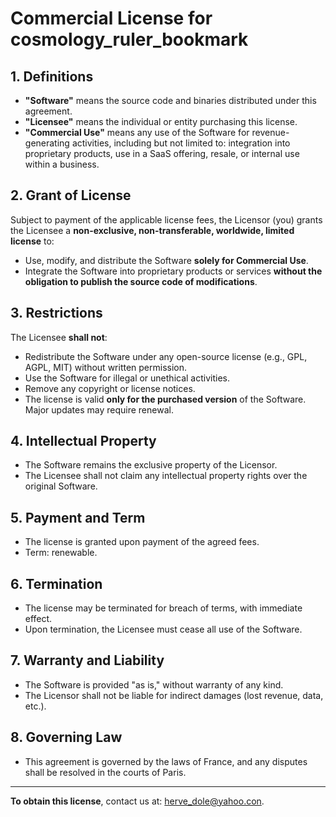 # Commercial License for cosmology_ruler_bookmark

## 1. Definitions
- **"Software"** means the source code and binaries distributed under this agreement.
- **"Licensee"** means the individual or entity purchasing this license.
- **"Commercial Use"** means any use of the Software for revenue-generating activities, including but not limited to: integration into proprietary products, use in a SaaS offering, resale, or internal use within a business.

## 2. Grant of License
Subject to payment of the applicable license fees, the Licensor (you) grants the Licensee a **non-exclusive, non-transferable, worldwide, limited license** to:
- Use, modify, and distribute the Software **solely for Commercial Use**.
- Integrate the Software into proprietary products or services **without the obligation to publish the source code of modifications**.

## 3. Restrictions
The Licensee **shall not**:
- Redistribute the Software under any open-source license (e.g., GPL, AGPL, MIT) without written permission.
- Use the Software for illegal or unethical activities.
- Remove any copyright or license notices.
- The license is valid **only for the purchased version** of the Software. Major updates may require renewal.

## 4. Intellectual Property
- The Software remains the exclusive property of the Licensor.
- The Licensee shall not claim any intellectual property rights over the original Software.

## 5. Payment and Term
- The license is granted upon payment of the agreed fees.
- Term: renewable.

## 6. Termination
- The license may be terminated for breach of terms, with immediate effect.
- Upon termination, the Licensee must cease all use of the Software.

## 7. Warranty and Liability
- The Software is provided "as is," without warranty of any kind.
- The Licensor shall not be liable for indirect damages (lost revenue, data, etc.).

## 8. Governing Law
- This agreement is governed by the laws of France, and any disputes shall be resolved in the courts of Paris.

---
**To obtain this license**, contact us at: herve_dole@yahoo.con.
